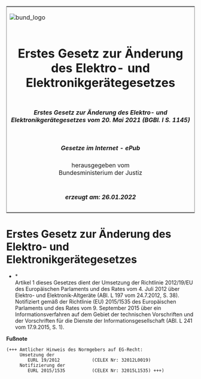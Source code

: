 <span id="DECKBLATT.html"></span>

<table border="0" frame="border" width="100%">

<tr valign="top">

<td align="left">

![bund\_logo](BfJ_2021_Web_de_de.gif)

</td>

<td align="right">

 

</td>

</tr>

<tr align="center" valign="middle">

<td colspan="2">

# Erstes Gesetz zur Änderung des Elektro- und Elektronikgerätegesetzes

</td>

</tr>

<tr align="center" valign="middle">

<td colspan="2">

##### Erstes Gesetz zur Änderung des Elektro- und Elektronikgerätegesetzes vom 20. Mai 2021 (BGBl. I S. 1145)

</td>

</tr>

<tr align="center" valign="middle">

<td colspan="2">

  
  

##### Gesetze im Internet - ePub  
  
herausgegeben vom  
Bundesministerium der Justiz

</td>

</tr>

<tr align="center" valign="bottom">

<td colspan="2">

  
  

##### erzeugt am: 26.01.2022

</td>

</tr>

</table>

<span id="BJNR114500021.html"></span>

# Erstes Gesetz zur Änderung des Elektro- und Elektronikgerätegesetzes

<div>

<div class="jnhtml">

  - <span id="BJNR114500021.html#F816356_01"></span><!-- FNR_Pos --><span>\*
    </span>  
    Artikel 1 dieses Gesetzes dient der Umsetzung der Richtlinie
    2012/19/EU des Europäischen Parlaments und des Rates vom 4. Juli
    2012 über Elektro- und Elektronik-Altgeräte (ABl. L 197 vom
    24.7.2012, S. 38). Notifiziert gemäß der Richtlinie (EU) 2015/1535
    des Europäischen Parlaments und des Rates vom 9. September 2015 über
    ein Informationsverfahren auf dem Gebiet der technischen
    Vorschriften und der Vorschriften für die Dienste der
    Informationsgesellschaft (ABl. L 241 vom 17.9.2015, S. 1).

</div>

</div>

<div>

  
**Fußnote**

<div class="jnhtml">

<div>

<div class="jurAbsatz">

  

``` 
(+++ Amtlicher Hinweis des Normgebers auf EG-Recht:
     Umsetzung der
        EURL 19/2012            (CELEX Nr: 32012L0019) 
     Notifizierung der
        EURL 2015/1535          (CELEX Nr: 32015L1535) +++)

 
```

</div>

</div>

</div>

</div>
